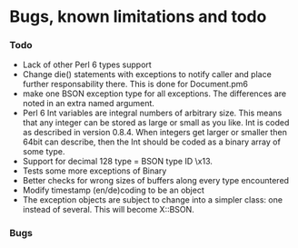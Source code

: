 # Bugs, known limitations and todo

### Todo

* Lack of other Perl 6 types support
* Change die() statements with exceptions to notify caller and place further responsability there. This is done for Document.pm6
* make one BSON exception type for all exceptions. The differences are noted in an extra named argument.
* Perl 6 Int variables are integral numbers of arbitrary size. This means that any integer can be stored as large or small as you like. Int is coded as described in version 0.8.4. When integers get larger or smaller then 64bit can describe, then the Int should be coded as a binary array of some type.
* Support for decimal 128 type = BSON type ID \x13.
* Tests some more exceptions of Binary
* Better checks for wrong sizes of buffers along every type encountered
* Modify timestamp (en/de)coding to be an object
* The exception objects are subject to change into a simpler class: one instead of several. This will become X::BSON.



### Bugs
